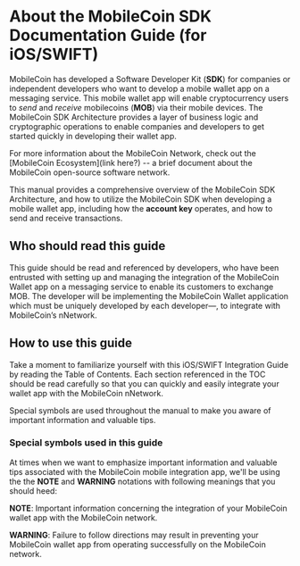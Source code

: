 # About the MobileCoin SDK Documentation Guide (for iOS/SWIFT)

MobileCoin has developed a Software Developer Kit (**SDK**) for companies or independent developers who want to develop a mobile wallet app on a messaging service. This mobile wallet app will enable cryptocurrency users to *send* and *receive* mobilecoins (**MOB**) via their mobile devices. The MobileCoin SDK Architecture provides a layer of business logic and cryptographic operations to enable companies and developers to get started quickly in developing their wallet app.

For more information about the MobileCoin Network, check out the [MobileCoin Ecosystem](link here?) -- a brief document about the MobileCoin open-source software network.

This manual provides a comprehensive overview of the MobileCoin SDK Architecture, and how to utilize the MobileCoin SDK when developing a mobile wallet app, including how the **account key** operates, and how to send and receive transactions.

## Who should read this guide

This guide should be read and referenced by developers, who have been entrusted with setting up and managing the integration of the MobileCoin Wallet app on a messaging service to enable its customers to exchange MOB. The developer will be implementing the MobileCoin Wallet application which must be uniquely developed by each developer—, to integrate with MobileCoin’s nNetwork.

## How to use this guide

Take a moment to familiarize yourself with this iOS/SWIFT Integration Guide by reading the Table of Contents. Each section referenced in the TOC should be read carefully so that you can quickly and easily integrate your wallet app with the MobileCoin nNetwork.

Special symbols are used throughout the manual to make you aware of important information and valuable tips.

### Special symbols used in this guide

At times when we want to emphasize important information and valuable tips associated with the MobileCoin mobile integration app, we'll be using the the **NOTE** and **WARNING** notations with following meanings that you should heed:

**NOTE**: Important information concerning the integration of your MobileCoin wallet app with the MobileCoin network.

**WARNING**: Failure to follow directions may result in preventing your MobileCoin wallet app from operating successfully on the MobileCoin network.
